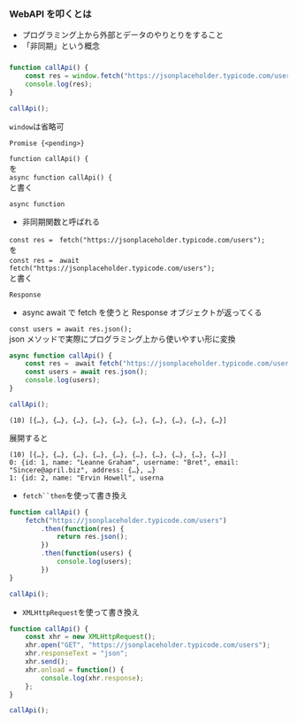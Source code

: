 ### WebAPI を叩くとは
* プログラミング上から外部とデータのやりとりをすること
* 「非同期」という概念

### 

```index.js
function callApi() {
    const res = window.fetch("https://jsonplaceholder.typicode.com/users");
    console.log(res);
}

callApi();
```
`window`は省略可


```DevTools
Promise {<pending>}
```

`function callApi() {`  
を  
`async function callApi() {`  
と書く

`async function`
* 非同期関数と呼ばれる

`const res =　fetch("https://jsonplaceholder.typicode.com/users");`  
を  
`const res =　await fetch("https://jsonplaceholder.typicode.com/users");`  
と書く

```DevTools
Response
```

* async await で fetch を使うと Response オブジェクトが返ってくる

`const users = await res.json();`  
json メソッドで実際にプログラミング上から使いやすい形に変換

```index.js
async function callApi() {
    const res =　await fetch("https://jsonplaceholder.typicode.com/users");
    const users = await res.json();
    console.log(users);
}

callApi();
```

```DevTools
(10) [{…}, {…}, {…}, {…}, {…}, {…}, {…}, {…}, {…}, {…}]
```
展開すると  
```DevTools
(10) [{…}, {…}, {…}, {…}, {…}, {…}, {…}, {…}, {…}, {…}]
0: {id: 1, name: "Leanne Graham", username: "Bret", email: "Sincere@april.biz", address: {…}, …}
1: {id: 2, name: "Ervin Howell", userna
```

* `fetch``then`を使って書き換え
```index.js
function callApi() {
    fetch("https://jsonplaceholder.typicode.com/users")
        .then(function(res) {
            return res.json();
        })
        .then(function(users) {
            console.log(users);
        })
}

callApi();
```

* `XMLHttpRequest`を使って書き換え
```index.js
function callApi() {
    const xhr = new XMLHttpRequest();
    xhr.open("GET", "https://jsonplaceholder.typicode.com/users");
    xhr.responseText = "json";
    xhr.send();
    xhr.onload = function() {
        console.log(xhr.response);
    };
}

callApi();
```
